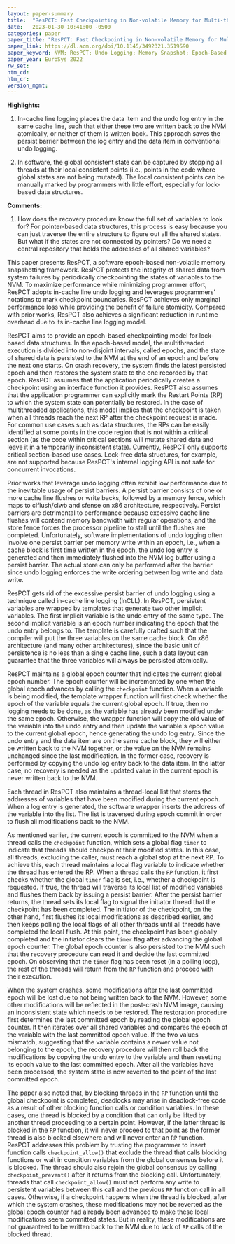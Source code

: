 ```yaml
---
layout: paper-summary
title:  "ResPCT: Fast Checkpointing in Non-volatile Memory for Multi-threaded Applications"
date:   2023-01-30 10:41:00 -0500
categories: paper
paper_title: "ResPCT: Fast Checkpointing in Non-volatile Memory for Multi-threaded Applications"
paper_link: https://dl.acm.org/doi/10.1145/3492321.3519590
paper_keyword: NVM; ResPCT; Undo Logging; Memory Snapshot; Epoch-Based Snapshot
paper_year: EuroSys 2022
rw_set:
htm_cd:
htm_cr:
version_mgmt:
---
```


**Highlights:**

1. In-cache line logging places the data item and the undo log entry in the same cache line, such that either these
two are written back to the NVM atomically, or neither of them is written back. This approach saves the persist barrier
between the log entry and the data item in conventional undo logging.

2. In software, the global consistent state can be captured by stopping all threads at their local consistent points
(i.e., points in the code where global states are not being mutated). The local consistent points can be manually 
marked by programmers with little effort, especially for lock-based data structures.

**Comments:**

1. How does the recovery procedure know the full set of variables to look for? For pointer-based data structures,
this process is easy because you can just traverse the entire structure to figure out all the shared states.
But what if the states are not connected by pointers? Do we need a central repository that holds the addresses
of all shared variables?

This paper presents ResPCT, a software epoch-based non-volatile memory snapshotting framework. ResPCT protects 
the integrity of shared data from system failures by periodically checkpointing the states of variables to the NVM.
To maximize performance while minimizing programmer effort, ResPCT adopts in-cache line undo logging and leverages
programmers' notations to mark checkpoint boundaries. ResPCT achieves only marginal performance loss while 
providing the benefit of failure atomicity. Compared with prior works, ResPCT also achieves a significant reduction
in runtime overhead due to its in-cache line logging model.

ResPCT aims to provide an epoch-based checkpointing model for lock-based data structures. In the epoch-based model,
the multithreaded execution is divided into non-disjoint intervals, called epochs, and the state of shared data
is persisted to the NVM at the end of an epoch and before the next one starts. On crash recovery, the system finds
the latest persisted epoch and then restores the system state to the one recorded by that epoch. 
ResPCT assumes that the application periodically creates a checkpoint using an interface function it provides.
ResPCT also assumes that the application programmer can explicitly mark the Restart Points (RP) to which the system 
state can potentially be restored. 
In the case of multithreaded applications, this model implies that the checkpoint is taken when all threads reach
the next RP after the checkpoint request is made.
For common use cases such as data structures, the RPs can be easily identified
at some points in the code region that is not within a critical section (as the code within critical sections will 
mutate shared data and leave it in a temporarily inconsistent state). 
Currently, ResPCT only supports critical section-based use cases. Lock-free data structures, for example, are not 
supported because ResPCT's internal logging API is not safe for concurrent invocations.

Prior works that leverage undo logging often exhibit low performance due to the inevitable usage of persist barriers.
A persist barrier consists of one or more cache line flushes or write backs, followed by a memory fence, which maps to
clflush/clwb and sfense on x86 architecture, respectively. Persist barriers are detrimental to performance because 
excessive cache line flushes will contend memory bandwidth with regular operations, and the store fence forces 
the processor pipeline to stall until the flushes are completed. Unfortunately, software implementations of undo logging
often involve one persist barrier per memory write within an epoch, i.e., when a cache block is first time written
in the epoch, the undo log entry is generated and then immediately flushed into the NVM log buffer using a persist
barrier. The actual store can only be performed after the barrier since undo logging enforces the write ordering 
between log write and data write. 

ResPCT gets rid of the excessive persist barrier of undo logging using a technique called in-cache line logging (InCLL).
In ResPCT, persistent variables are wrapped by templates that generate two other implicit variables. The first 
implicit variable is the undo entry of the same type. The second implicit variable is an epoch number indicating the 
epoch that the undo entry belongs to. The template is carefully crafted such that the compiler will put the three 
variables on the same cache block. On x86 architecture (and many other architectures), since the basic unit of 
persistence is no less than a single cache line, such a data layout can guarantee that the three variables will
always be persisted atomically.

ResPCT maintains a global epoch counter that indicates the current global epoch number. The epoch counter will be 
incremented by one when the global epoch advances by calling the `checkpoint` function.
When a variable is being modified, the template wrapper function will first check whether the epoch of the variable
equals the current global epoch. If true, then no logging needs to be done, as the variable has already been
modified under the same epoch. Otherwise, the wrapper function will copy the old value of the variable into the
undo entry and then update the variable's epoch value to the current global epoch, hence generating the undo
log entry. Since the undo entry and the data item are on the same cache block, they will either be written back
to the NVM together, or the value on the NVM remains unchanged since the last modification. In the former case,
recovery is performed by copying the undo log entry back to the data item. In the latter case, no recovery is needed
as the updated value in the current epoch is never written back to the NVM.

Each thread in ResPCT also maintains a thread-local list that stores the addresses of variables that have been
modified during the current epoch. When a log entry is generated, the software wrapper inserts the address
of the variable into the list. The list is traversed during epoch commit in order to flush all modifications back
to the NVM.

As mentioned earlier, the current epoch is committed to the NVM when a thread calls the `checkpoint` function,
which sets a global flag `timer` to indicate that threads should checkpoint their modified states.
In this case, all threads, excluding the caller, must reach a global stop at the next RP. 
To achieve this, each thread maintains a local flag variable to indicate whether the thread has entered the RP. 
When a thread calls the `RP` function, it first checks whether the global `timer` flag is set, i.e., whether 
a checkpoint is requested. If true, the thread will traverse its local list of modified variables and flushes them
back by issuing a persist barrier. After the persist barrier returns, the thread sets its local flag to signal
the initiator thread that the checkpoint has been completed.
The initiator of the checkpoint, on the other hand, first flushes its local modifications as described earlier,
and then keeps polling the local flags of all other threads until all threads have completed the local flush.
At this point, the checkpoint has been globally completed and the initiator clears the `timer` flag after
advancing the global epoch counter. 
The global epoch counter is also persisted to the NVM such that the recovery procedure can read it and decide
the last committed epoch. 
On observing that the `timer` flag has been reset (in a polling loop), the rest of the threads will return from 
the `RP` function and proceed with their execution.

When the system crashes, some modifications after the last committed epoch will be lost due to not being written back
to the NVM. However, some other modifications will be reflected in the post-crash NVM image, causing an inconsistent
state which needs to be restored.
The restoration procedure first determines the last committed epoch by reading the global epoch counter.
It then iterates over all shared variables and compares the epoch of the variable with the last committed epoch value.
If the two values mismatch, suggesting that the variable contains a newer value not belonging to the epoch, the 
recovery procedure will then roll back the modifications by copying the undo entry to the variable and then resetting 
its epoch value to the last committed epoch. 
After all the variables have been processed, the system state is now reverted to the point of the last committed epoch.

The paper also noted that, by blocking threads in the `RP` function until the global checkpoint is completed, deadlocks
may arise in deadlock-free code as a result of other blocking function calls or condition variables. In these cases,
one thread is blocked by a condition that can only be lifted by another thread proceeding to a certain point. However,
if the latter thread is blocked in the `RP` function, it will never proceed to that point as the former thread 
is also blocked elsewhere and will never enter an `RP` function.
ResPCT addresses this problem by trusting the programmer to insert function calls `checkpoint_allow()` 
that exclude the thread that
calls blocking functions or wait in condition variables from the global consensus before it is blocked. 
The thread should also rejoin the global consensus by calling `checkpoint_prevent()` after it returns from
the blocking call. 
Unfortunately, threads that call `checkpoint_allow()` must not perform any write to persistent variables between
this call and the previous `RP` function call in all cases. Otherwise, if a checkpoint happens when the thread is
blocked, after which the system crashes, these modifications may not be reverted as the global epoch counter had
already been advanced to make these local modifications seem committed states. But in reality, these modifications
are not guaranteed to be written back to the NVM due to lack of `RP` calls of the blocked thread.

